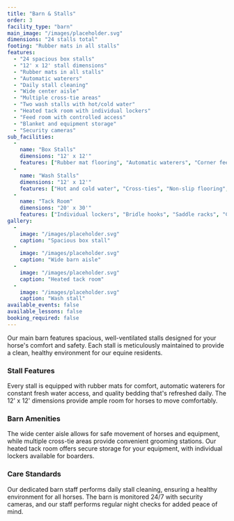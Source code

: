 ```yaml
---
title: "Barn & Stalls"
order: 3
facility_type: "barn"
main_image: "/images/placeholder.svg"
dimensions: "24 stalls total"
footing: "Rubber mats in all stalls"
features:
  - "24 spacious box stalls"
  - "12' x 12' stall dimensions"
  - "Rubber mats in all stalls"
  - "Automatic waterers"
  - "Daily stall cleaning"
  - "Wide center aisle"
  - "Multiple cross-tie areas"
  - "Two wash stalls with hot/cold water"
  - "Heated tack room with individual lockers"
  - "Feed room with controlled access"
  - "Blanket and equipment storage"
  - "Security cameras"
sub_facilities:
  -
    name: "Box Stalls"
    dimensions: "12' x 12'"
    features: ["Rubber mat flooring", "Automatic waterers", "Corner feeders", "Daily cleaning", "Windows for natural light", "Sliding doors for safety"]
  -
    name: "Wash Stalls"
    dimensions: "12' x 12'"
    features: ["Hot and cold water", "Cross-ties", "Non-slip flooring", "Overhead infrared heaters", "Grooming supplies provided"]
  -
    name: "Tack Room"
    dimensions: "20' x 30'"
    features: ["Individual lockers", "Bridle hooks", "Saddle racks", "Climate controlled", "Security system"]
gallery:
  -
    image: "/images/placeholder.svg"
    caption: "Spacious box stall"
  -
    image: "/images/placeholder.svg"
    caption: "Wide barn aisle"
  -
    image: "/images/placeholder.svg"
    caption: "Heated tack room"
  -
    image: "/images/placeholder.svg"
    caption: "Wash stall"
available_events: false
available_lessons: false
booking_required: false
---
```


Our main barn features spacious, well-ventilated stalls designed for your horse's comfort and safety. Each stall is meticulously maintained to provide a clean, healthy environment for our equine residents.

### Stall Features
Every stall is equipped with rubber mats for comfort, automatic waterers for constant fresh water access, and quality bedding that's refreshed daily. The 12' x 12' dimensions provide ample room for horses to move comfortably.

### Barn Amenities
The wide center aisle allows for safe movement of horses and equipment, while multiple cross-tie areas provide convenient grooming stations. Our heated tack room offers secure storage for your equipment, with individual lockers available for boarders.

### Care Standards
Our dedicated barn staff performs daily stall cleaning, ensuring a healthy environment for all horses. The barn is monitored 24/7 with security cameras, and our staff performs regular night checks for added peace of mind.